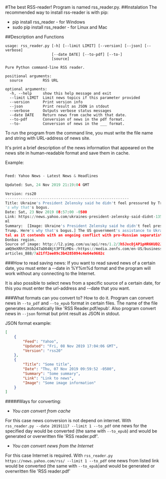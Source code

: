 #The best RSS-reader!
Program is named rss_reader.py.
##Instalation
The recommended way to install rss-reader is with pip:
* pip install rss_reader - for Windows
* sudo pip install rss_reader - for Linux and Mac

##Description and Functions
```
usage: rss_reader.py [-h] [--limit LIMIT] [--version] [--json] [--verbose]
                     [--date DATE] [--to-pdf] [--to-]
                     [source]

Pure Python command-line RSS reader.

positional arguments:
  source         RSS URL

optional arguments:
  -h, --help     show this help message and exit
  --limit LIMIT  Limit news topics if this parameter provided
  --version      Print version info
  --json         Print result as JSON in stdout
  --verbose      Outputs verbose status messages
  --date DATE    Return news from cache with that date.
  --to-pdf       Conversion of news in the pdf format.
  --to-          Conversion of news in the ___ format.
```


To run the program from the command line, you must write the file name and string with URL-address of news site.

It's print a brief description of the news information that appeared on the news site in human-readable
format and save them in cache. 

Example:
```python rss_reader.py "https://news.yahoo.com/rss/" --limit 1

Feed: Yahoo News - Latest News & Headlines

Updated: Sun, 24 Nov 2019 21:19:04 GMT

Version: rss20
--------------------------------------------------------
Title: Ukraine's President Zelensky said he didn't feel pressured by Trump. Here
's why that's bogus.
Date: Sat, 23 Nov 2019 08:57:00 -0500
Link: https://news.yahoo.com/ukraines-president-zelensky-said-didnt-135700678.ht
ml
Summary:  [Image: Ukraine's President Zelensky said he didn't feel pressured by
Trump. Here's why that's bogus.] The US government's assistance to Ukraine is vi
tal as it contends with an ongoing conflict with pro-Russian separatists in the
Donbas region.
Source of image: http://l2.yimg.com/uu/api/res/1.2/3h5JxcDjAP1pHR6KUD2JMQ--/YXBw
aWQ9eXRhY2h5b247aD04Njt3PTEzMDs-/https://media.zenfs.com/en-US/business_insider_
articles_888/7a21ff2ee09c3b4285094c4e64e9602c
```

###How to read saving news:
If you want to read saved news of a certain date, you must enter a --date in %Y%m%d format and the program will work
without any connecting to the Internet.

It is also possible to select news from a specific source of a certain date, for this you must enter the url-address
and --date that you want.

###What formats can you convert to? How to do it.
Program can convert news in ```--to_pdf``` and ```--to_epub``` format in certain files. 
The name of the file generates automatically like 'RSS Reader.pdf/epub'. Also program convert news in ```--json``` format
but print result as JSON in stdout.

JSON format example:
```json
[
    {
        "Feed": "Yahoo",
        "Updated": "Fri, 08 Nov 2019 17:04:06 GMT",
        "Version": "rss20"
    },
    {
        "Title": "Some title",
        "Date": "Thu, 07 Nov 2019 09:59:52 -0500",
        "Summary": "Some summary",
        "Link": "Link to news",
        "Image": "Some image information"
    }
]
```
#####Ways for converting:
- *You can convert from cache*

For this case news conversion is not depend on internet.
With ```rss_reader.py --date 20191117 --limit 1 --to_pdf``` one news for the specified day
would be converted (the same with ```--to_epub```) and would be generated or overwritten file 'RSS reader.pdf'.

- *You can convert news from the Internet*

For this case Internet is required. With ```rss_reader.py https://news.yahoo.com/rss/ --limit 1 --to_pdf``` one news
from listed link would be converted (the same with ```--to_epub```)and would be generated or overwritten
file 'RSS reader.pdf'



